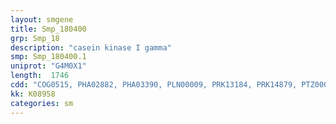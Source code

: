 ```yaml
---
layout: smgene
title: Smp_180400
grp: Smp_18
description: "casein kinase I gamma"
smp: Smp_180400.1
uniprot: "G4M0X1"
length:  1746
cdd: "COG0515, PHA02882, PHA03390, PLN00009, PRK13184, PRK14879, PTZ00036, TIGR03724, cd14126, cl21453, pfam00069, pfam10707, smart00220"
kk: K08958
categories: sm
---
```

